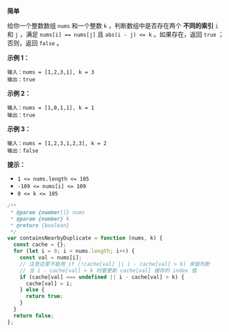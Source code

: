 **简单**

给你一个整数数组 `nums` 和一个整数 `k` ，判断数组中是否存在两个 **不同的索引** `i` 和 `j` ，满足 `nums[i] == nums[j]` 且 `abs(i - j) <= k` 。如果存在，返回 `true` ；否则，返回 `false` 。

**示例 1：**

```
输入：nums = [1,2,3,1], k = 3
输出：true
```

**示例 2：**

```
输入：nums = [1,0,1,1], k = 1
输出：true
```

**示例 3：**

```
输入：nums = [1,2,3,1,2,3], k = 2
输出：false
```

**提示：**

- `1 <= nums.length <= 105`
- `-109 <= nums[i] <= 109`
- `0 <= k <= 105`

```js
/**
 * @param {number[]} nums
 * @param {number} k
 * @return {boolean}
 */
var containsNearbyDuplicate = function (nums, k) {
  const cache = {};
  for (let i = 0; i < nums.length; i++) {
    const val = nums[i];
    // 注意这里不能用 if (!cache[val] || i - cache[val] > k) 来做判断
    // 当 i - cache[val] > k 时要更新 cache[val] 缓存的 index 值
    if (cache[val] === undefined || i - cache[val] > k) {
      cache[val] = i;
    } else {
      return true;
    }
  }
  return false;
};
```

